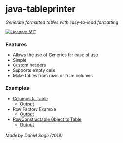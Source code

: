 # java-tableprinter

*Generate formatted tables with easy-to-read formatting*

 [![License: MIT](https://img.shields.io/badge/License-MIT-yellow.svg)](https://opensource.org/licenses/MIT)


### Features
 - Allows the use of Generics for ease of use
 - Simple
 - Custom headers
 - Supports empty cells
 - Make tables from rows or from columns
 
### Examples

 - [Columns to Table](examples/ColumnsToTable.java)
   * [Output](examples/ColumnsToTable.output.txt)
 - [Row Factory Example](examples/RowFactoryExample.java)
   * [Output](examples/RowFactoryExample.output.txt)
 - [RowConstructable Object to Table](examples/ObjectsToTable.java)
   * [Output](examples/ObjectsToTable.output.txt)

###### Made by Daniel Sage (2018)
